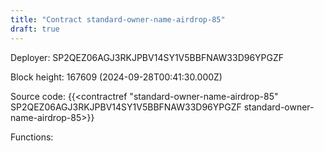 ```yaml
---
title: "Contract standard-owner-name-airdrop-85"
draft: true
---
```

Deployer: SP2QEZ06AGJ3RKJPBV14SY1V5BBFNAW33D96YPGZF


 



Block height: 167609 (2024-09-28T00:41:30.000Z)

Source code: {{<contractref "standard-owner-name-airdrop-85" SP2QEZ06AGJ3RKJPBV14SY1V5BBFNAW33D96YPGZF standard-owner-name-airdrop-85>}}

Functions:



